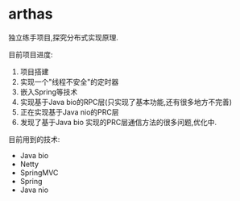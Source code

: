 # arthas

独立练手项目,探究分布式实现原理.

目前项目进度:

1. 项目搭建
2. 实现一个"线程不安全"的定时器 
3. 嵌入Spring等技术
4. 实现基于Java bio的RPC层(只实现了基本功能,还有很多地方不完善)
5. 正在实现基于Java nio的PRC层
6. 发现了基于Java bio 实现的PRC层通信方法的很多问题,优化中.

目前用到的技术:

* Java bio
* Netty
* SpringMVC
* Spring
* Java nio
